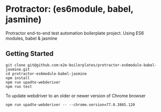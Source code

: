 # Protractor: (es6module, babel, jasmine)
Protractor end-to-end test automation boilerplate project. Using ES6 modules, babel &amp; jasmine

## Getting Started

    git clone git@github.com:e2e-boilerplates/protractor-es6module-babel-jasmine.git
    cd protractor-es6module-babel-jasmine
    npm install
    npm run upadte-webderiver
    npm run test

To update webdriver to an older or newer version of Chrome browser
    
    npm run upadte-webderiver -- --chrome.version=77.0.3865.120
